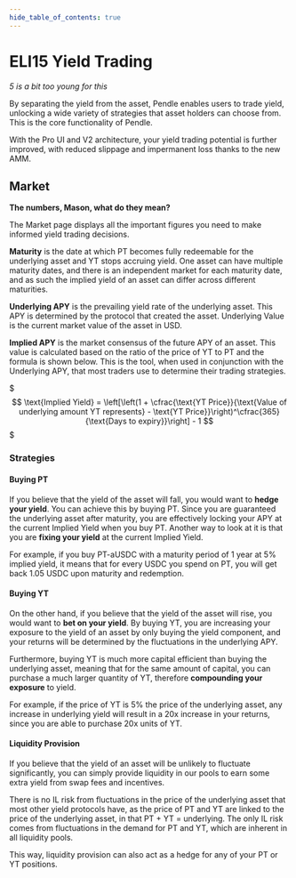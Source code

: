 ```yaml
---
hide_table_of_contents: true
---
```



# ELI15 Yield Trading

_5 is a bit too young for this_

By separating the yield from the asset, Pendle enables users to trade yield, unlocking a wide variety of strategies that asset holders can choose from. This is the core functionality of Pendle.

With the Pro UI and V2 architecture, your yield trading potential is further improved, with reduced slippage and impermanent loss thanks to the new AMM.

## Market

**The numbers, Mason, what do they mean?**

The Market page displays all the important figures you need to make informed yield trading decisions. 

**Maturity** is the date at which PT becomes fully redeemable for the underlying asset and YT stops accruing yield. One asset can have multiple maturity dates, and there is an independent market for each maturity date, and as such the implied yield of an asset can differ across different maturities.

**Underlying APY** is the prevailing yield rate of the underlying asset. This APY is determined by the protocol that created the asset. Underlying Value is the current market value of the asset in USD.

**Implied APY** is the market consensus of the future APY of an asset. This value is calculated based on the ratio of the price of YT to PT and the formula is shown below. This is the tool, when used in conjunction with the Underlying APY, that most traders use to determine their trading strategies.

$$$
\text{Implied Yield} = \left[\left(1 + \cfrac{\text{YT Price}}{\text{Value of underlying amount YT represents} - \text{YT Price}}\right)^\cfrac{365}{\text{Days to expiry}}\right] - 1
$$$

### Strategies

#### Buying PT

If you believe that the yield of the asset will fall, you would want to **hedge your yield**. You can achieve this by buying PT. Since you are guaranteed the underlying asset after maturity, you are effectively locking your APY at the current Implied Yield when you buy PT. Another way to look at it is that you are **fixing your yield** at the current Implied Yield. 

For example, if you buy PT-aUSDC with a maturity period of 1 year at 5% implied yield, it means that for every USDC you spend on PT, you will get back 1.05 USDC upon maturity and redemption.

#### Buying YT

On the other hand, if you believe that the yield of the asset will rise, you would want to **bet on your yield**. By buying YT, you are increasing your exposure to the yield of an asset by only buying the yield component, and your returns will be determined by the fluctuations in the underlying APY.

Furthermore, buying YT is much more capital efficient than buying the underlying asset, meaning that for the same amount of capital, you can purchase a much larger quantity of YT, therefore **compounding your exposure** to yield.

For example, if the price of YT is 5% the price of the underlying asset, any increase in underlying yield will result in a 20x increase in your returns, since you are able to purchase 20x units of YT.

#### Liquidity Provision

If you believe that the yield of an asset will be unlikely to fluctuate significantly, you can simply provide liquidity in our pools to earn some extra yield from swap fees and incentives. 

There is no IL risk from fluctuations in the price of the underlying asset that most other yield protocols have, as the price of PT and YT are linked to the price of the underlying asset, in that PT + YT = underlying. The only IL risk comes from fluctuations in the demand for PT and YT, which are inherent in all liquidity pools. 

This way, liquidity provision can also act as a hedge for any of your PT or YT positions. 
